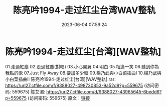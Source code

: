 ﻿---
title: 陈亮吟1994-走过红尘台湾WAV整轨
date: 2023-06-04 07:59:24
categories: WAV车载音乐、镜像
tags: 华语中文
---
# 陈亮吟1994-走过红尘[台湾][WAV整轨]

01.走過紅塵
02.走過紅塵(對唱)
03.小心翼翼
04.明白
05.相逢一笑
06.聽到你為我點的歌
07.Just Fly Away
08.要加多少糖
09.楊乃武與小白菜插曲I
10.楊乃武與小白菜插曲II
陈亮吟1994-走过红尘[台湾][WAV整轨].rar: https://url27.ctfile.com/f/9388027-498730853-9a52d9?p=559675
(访问密码: 559675)
陈艾湄: https://url27.ctfile.com/d/9388027-43965645-6bedd6?p=559675
(访问密码: 559675)
原文：[链接](https://blog.sina.com.cn/s/blog_1647c7e760103126r.html)